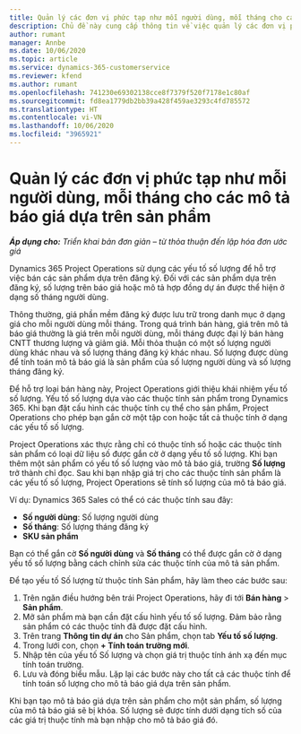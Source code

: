```yaml
---
title: Quản lý các đơn vị phức tạp như mỗi người dùng, mỗi tháng cho các mô tả báo giá dựa trên sản phẩm
description: Chủ đề này cung cấp thông tin về việc quản lý các đơn vị phức tạp cho mô tả báo giá dựa trên sản phẩm.
author: rumant
manager: Annbe
ms.date: 10/06/2020
ms.topic: article
ms.service: dynamics-365-customerservice
ms.reviewer: kfend
ms.author: rumant
ms.openlocfilehash: 741230e69302138cce8f7379f520f7178e1c80af
ms.sourcegitcommit: fd8ea1779db2bb39a428f459ae3293c4fd785572
ms.translationtype: HT
ms.contentlocale: vi-VN
ms.lasthandoff: 10/06/2020
ms.locfileid: "3965921"
---
```

# <a name="managing-complex-units-such-as-per-user-per-month-for-product-based-quote-lines"></a>Quản lý các đơn vị phức tạp như mỗi người dùng, mỗi tháng cho các mô tả báo giá dựa trên sản phẩm

_**Áp dụng cho:** Triển khai bản đơn giản – từ thỏa thuận đến lập hóa đơn ước giá_

Dynamics 365 Project Operations sử dụng các yếu tố số lượng để hỗ trợ việc bán các sản phẩm dựa trên đăng ký. Đối với các sản phẩm dựa trên đăng ký, số lượng trên báo giá hoặc mô tả hợp đồng dự án được thể hiện ở dạng số tháng người dùng.

Thông thường, giá phần mềm đăng ký được lưu trữ trong danh mục ở dạng giá cho mỗi người dùng mỗi tháng. Trong quá trình bán hàng, giá trên mô tả báo giá thường là giá trên mỗi người dùng, mỗi tháng được đại lý bán hàng CNTT thương lượng và giảm giá. Mỗi thỏa thuận có một số lượng người dùng khác nhau và số lượng tháng đăng ký khác nhau. Số lượng được dùng để tính toán mô tả báo giá là sản phẩm của số lượng người dùng và số lượng tháng đăng ký.

Để hỗ trợ loại bán hàng này, Project Operations giới thiệu khái nhiệm yếu tố số lượng. Yếu tố số lượng dựa vào các thuộc tính sản phẩm trong Dynamics 365. Khi bạn đặt cấu hình các thuộc tính cụ thể cho sản phẩm, Project Operations cho phép bạn gắn cờ một tập con hoặc tất cả thuộc tính ở dạng các yếu tố số lượng.

Project Operations xác thực rằng chỉ có thuộc tính số hoặc các thuộc tính sản phẩm có loại dữ liệu số được gắn cờ ở dạng yếu tố số lượng. Khi bạn thêm một sản phẩm có yếu tố số lượng vào mô tả báo giá, trường **Số lượng** trở thành chỉ đọc. Sau khi bạn nhập giá trị cho các thuộc tính sản phẩm là các yếu tố số lượng, Project Operations sẽ tính số lượng của mô tả báo giá.

Ví dụ: Dynamics 365 Sales có thể có các thuộc tính sau đây:

- **Số người dùng**: Số lượng người dùng
- **Số tháng**: Số lượng tháng đăng ký
- **SKU sản phẩm**

Bạn có thể gắn cờ **Số người dùng** và **Số tháng** có thể được gắn cờ ở dạng yếu tố số lượng bằng cách chỉnh sửa các thuộc tính của mô tả sản phẩm.

Để tạo yếu tố Số lượng từ thuộc tính Sản phẩm, hãy làm theo các bước sau:

1. Trên ngăn điều hướng bên trái Project Operations, hãy đi tới **Bán hàng** > **Sản phẩm**.
2. Mở sản phẩm mà bạn cần đặt cấu hình yếu tố số lượng. Đảm bảo rằng sản phẩm có các thuộc tính đã được đặt cấu hình.
3. Trên trang **Thông tin dự án** cho Sản phẩm, chọn tab **Yếu tố số lượng**.
4. Trong lưới con, chọn **+ Tính toán trường mới**.
5. Nhập tên của yếu tố Số lượng và chọn giá trị thuộc tính ánh xạ đến mục tính toán trường.
6. Lưu và đóng biểu mẫu. Lặp lại các bước này cho tất cả các thuộc tính để tính toán số lượng cho mô tả báo giá dựa trên sản phẩm.

Khi bạn tạo mô tả báo giá dựa trên sản phẩm cho một sản phẩm, số lượng của mô tả báo giá sẽ bị khóa. Số lượng sẽ được tính dưới dạng tích số của các giá trị thuộc tính mà bạn nhập cho mô tả báo giá đó.
